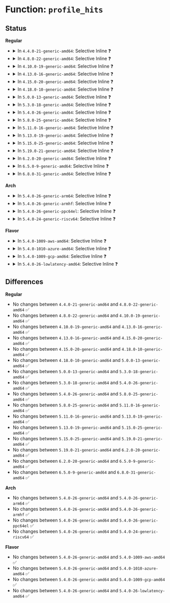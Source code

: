 # Function: <code>profile_hits</code>

## Status
<b>Regular</b>
<ul>
<li>
<details>
<summary>In <code>4.4.0-21-generic-amd64</code>: Selective Inline ❓</summary>

```c
void profile_hits(int type, void * __pc, unsigned int nr_hits)
```

```json
{
  "name": "profile_hits",
  "collision_type": "Unique Global",
  "inline_type": "Selective",
  "funcs": [
    {
      "addr": 18446744071579805840,
      "name": "profile_hits",
      "external": true,
      "loc": "kernel/profile.c:401",
      "file": "kernel/profile.c",
      "inline": "not declared, inlined",
      "caller_inline": [
        "kernel/profile.c:profile_tick"
      ],
      "caller_func": [
        "kernel/sched/core.c:__schedule",
        "kernel/sched/fair.c:enqueue_entity"
      ]
    }
  ],
  "symbols": [
    {
      "addr": 18446744071579805840,
      "name": "profile_hits",
      "section": ".text",
      "bind": "STB_GLOBAL",
      "size": 40
    }
  ]
}
```
</details>
</li>
<li>
<details>
<summary>In <code>4.8.0-22-generic-amd64</code>: Selective Inline ❓</summary>

```c
void profile_hits(int type, void * __pc, unsigned int nr_hits)
```

```json
{
  "name": "profile_hits",
  "collision_type": "Unique Global",
  "inline_type": "Selective",
  "funcs": [
    {
      "addr": 18446744071579833893,
      "name": "profile_hits",
      "external": true,
      "loc": "kernel/profile.c:391",
      "file": "kernel/profile.c",
      "inline": "not declared, inlined",
      "caller_inline": [
        "kernel/profile.c:profile_tick"
      ],
      "caller_func": [
        "kernel/sched/core.c:__schedule",
        "kernel/sched/fair.c:enqueue_entity"
      ]
    }
  ],
  "symbols": [
    {
      "addr": 18446744071579833664,
      "name": "profile_hits",
      "section": ".text",
      "bind": "STB_GLOBAL",
      "size": 41
    }
  ]
}
```
</details>
</li>
<li>
<details>
<summary>In <code>4.10.0-19-generic-amd64</code>: Selective Inline ❓</summary>

```c
void profile_hits(int type, void * __pc, unsigned int nr_hits)
```

```json
{
  "name": "profile_hits",
  "collision_type": "Unique Global",
  "inline_type": "Selective",
  "funcs": [
    {
      "addr": 18446744071579862957,
      "name": "profile_hits",
      "external": true,
      "loc": "kernel/profile.c:391",
      "file": "kernel/profile.c",
      "inline": "not declared, inlined",
      "caller_inline": [
        "kernel/profile.c:profile_tick"
      ],
      "caller_func": [
        "kernel/sched/core.c:__schedule",
        "kernel/sched/fair.c:enqueue_entity"
      ]
    }
  ],
  "symbols": [
    {
      "addr": 18446744071579862544,
      "name": "profile_hits",
      "section": ".text",
      "bind": "STB_GLOBAL",
      "size": 41
    }
  ]
}
```
</details>
</li>
<li>
<details>
<summary>In <code>4.13.0-16-generic-amd64</code>: Selective Inline ❓</summary>

```c
void profile_hits(int type, void * __pc, unsigned int nr_hits)
```

```json
{
  "name": "profile_hits",
  "collision_type": "Unique Global",
  "inline_type": "Selective",
  "funcs": [
    {
      "addr": 18446744071579871197,
      "name": "profile_hits",
      "external": true,
      "loc": "kernel/profile.c:393",
      "file": "kernel/profile.c",
      "inline": "not declared, inlined",
      "caller_inline": [
        "kernel/profile.c:profile_tick"
      ],
      "caller_func": [
        "kernel/sched/core.c:__schedule",
        "kernel/sched/fair.c:enqueue_entity"
      ]
    }
  ],
  "symbols": [
    {
      "addr": 18446744071579870784,
      "name": "profile_hits",
      "section": ".text",
      "bind": "STB_GLOBAL",
      "size": 41
    }
  ]
}
```
</details>
</li>
<li>
<details>
<summary>In <code>4.15.0-20-generic-amd64</code>: Selective Inline ❓</summary>

```c
void profile_hits(int type, void * __pc, unsigned int nr_hits)
```

```json
{
  "name": "profile_hits",
  "collision_type": "Unique Global",
  "inline_type": "Selective",
  "funcs": [
    {
      "addr": 18446744071579914587,
      "name": "profile_hits",
      "external": true,
      "loc": "kernel/profile.c:393",
      "file": "kernel/profile.c",
      "inline": "not declared, inlined",
      "caller_inline": [
        "kernel/profile.c:profile_tick"
      ],
      "caller_func": [
        "kernel/sched/core.c:__schedule",
        "kernel/sched/fair.c:enqueue_entity"
      ]
    }
  ],
  "symbols": [
    {
      "addr": 18446744071579914176,
      "name": "profile_hits",
      "section": ".text",
      "bind": "STB_GLOBAL",
      "size": 41
    }
  ]
}
```
</details>
</li>
<li>
<details>
<summary>In <code>4.18.0-10-generic-amd64</code>: Selective Inline ❓</summary>

```c
void profile_hits(int type, void * __pc, unsigned int nr_hits)
```

```json
{
  "name": "profile_hits",
  "collision_type": "Unique Global",
  "inline_type": "Selective",
  "funcs": [
    {
      "addr": 18446744071579959019,
      "name": "profile_hits",
      "external": true,
      "loc": "kernel/profile.c:393",
      "file": "kernel/profile.c",
      "inline": "not declared, inlined",
      "caller_inline": [
        "kernel/profile.c:profile_tick"
      ],
      "caller_func": [
        "kernel/sched/core.c:__schedule",
        "kernel/sched/fair.c:enqueue_entity"
      ]
    }
  ],
  "symbols": [
    {
      "addr": 18446744071579958480,
      "name": "profile_hits",
      "section": ".text",
      "bind": "STB_GLOBAL",
      "size": 40
    }
  ]
}
```
</details>
</li>
<li>
<details>
<summary>In <code>5.0.0-13-generic-amd64</code>: Selective Inline ❓</summary>

```c
void profile_hits(int type, void * __pc, unsigned int nr_hits)
```

```json
{
  "name": "profile_hits",
  "collision_type": "Unique Global",
  "inline_type": "Selective",
  "funcs": [
    {
      "addr": 18446744071580005675,
      "name": "profile_hits",
      "external": true,
      "loc": "kernel/profile.c:393",
      "file": "kernel/profile.c",
      "inline": "not declared, inlined",
      "caller_inline": [
        "kernel/profile.c:profile_tick"
      ],
      "caller_func": [
        "kernel/sched/core.c:__schedule",
        "kernel/sched/fair.c:enqueue_entity"
      ]
    }
  ],
  "symbols": [
    {
      "addr": 18446744071580005312,
      "name": "profile_hits",
      "section": ".text",
      "bind": "STB_GLOBAL",
      "size": 40
    }
  ]
}
```
</details>
</li>
<li>
<details>
<summary>In <code>5.3.0-18-generic-amd64</code>: Selective Inline ❓</summary>

```c
void profile_hits(int type, void * __pc, unsigned int nr_hits)
```

```json
{
  "name": "profile_hits",
  "collision_type": "Unique Global",
  "inline_type": "Selective",
  "funcs": [
    {
      "addr": 18446744071580048392,
      "name": "profile_hits",
      "external": true,
      "loc": "kernel/profile.c:394",
      "file": "kernel/profile.c",
      "inline": "not declared, inlined",
      "caller_inline": [
        "kernel/profile.c:profile_tick"
      ],
      "caller_func": [
        "kernel/sched/core.c:__schedule",
        "kernel/sched/fair.c:enqueue_entity"
      ]
    }
  ],
  "symbols": [
    {
      "addr": 18446744071580048032,
      "name": "profile_hits",
      "section": ".text",
      "bind": "STB_GLOBAL",
      "size": 40
    }
  ]
}
```
</details>
</li>
<li>
<details>
<summary>In <code>5.4.0-26-generic-amd64</code>: Selective Inline ❓</summary>

```c
void profile_hits(int type, void * __pc, unsigned int nr_hits)
```

```json
{
  "name": "profile_hits",
  "collision_type": "Unique Global",
  "inline_type": "Selective",
  "funcs": [
    {
      "addr": 18446744071580097496,
      "name": "profile_hits",
      "external": true,
      "loc": "kernel/profile.c:394",
      "file": "kernel/profile.c",
      "inline": "not declared, inlined",
      "caller_inline": [
        "kernel/profile.c:profile_tick"
      ],
      "caller_func": [
        "kernel/sched/core.c:__schedule",
        "kernel/sched/fair.c:enqueue_entity"
      ]
    }
  ],
  "symbols": [
    {
      "addr": 18446744071580097136,
      "name": "profile_hits",
      "section": ".text",
      "bind": "STB_GLOBAL",
      "size": 40
    }
  ]
}
```
</details>
</li>
<li>
<details>
<summary>In <code>5.8.0-25-generic-amd64</code>: Selective Inline ❓</summary>

```c
void profile_hits(int type, void * __pc, unsigned int nr_hits)
```

```json
{
  "name": "profile_hits",
  "collision_type": "Unique Global",
  "inline_type": "Selective",
  "funcs": [
    {
      "addr": 18446744071580159995,
      "name": "profile_hits",
      "external": true,
      "loc": "kernel/profile.c:394",
      "file": "kernel/profile.c",
      "inline": "not declared, inlined",
      "caller_inline": [
        "kernel/profile.c:profile_tick"
      ],
      "caller_func": [
        "kernel/sched/core.c:__schedule",
        "kernel/sched/fair.c:update_stats_enqueue_sleeper"
      ]
    }
  ],
  "symbols": [
    {
      "addr": 18446744071580159584,
      "name": "profile_hits",
      "section": ".text",
      "bind": "STB_GLOBAL",
      "size": 40
    }
  ]
}
```
</details>
</li>
<li>
<details>
<summary>In <code>5.11.0-16-generic-amd64</code>: Selective Inline ❓</summary>

```c
void profile_hits(int type, void * __pc, unsigned int nr_hits)
```

```json
{
  "name": "profile_hits",
  "collision_type": "Unique Global",
  "inline_type": "Selective",
  "funcs": [
    {
      "addr": 18446744071580144427,
      "name": "profile_hits",
      "external": true,
      "loc": "kernel/profile.c:394",
      "file": "kernel/profile.c",
      "inline": "not declared, inlined",
      "caller_inline": [
        "kernel/profile.c:profile_tick"
      ],
      "caller_func": [
        "kernel/sched/core.c:__schedule",
        "kernel/sched/fair.c:update_stats_enqueue_sleeper"
      ]
    }
  ],
  "symbols": [
    {
      "addr": 18446744071580144016,
      "name": "profile_hits",
      "section": ".text",
      "bind": "STB_GLOBAL",
      "size": 40
    }
  ]
}
```
</details>
</li>
<li>
<details>
<summary>In <code>5.13.0-19-generic-amd64</code>: Selective Inline ❓</summary>

```c
void profile_hits(int type, void * __pc, unsigned int nr_hits)
```

```json
{
  "name": "profile_hits",
  "collision_type": "Unique Global",
  "inline_type": "Selective",
  "funcs": [
    {
      "addr": 18446744071580149115,
      "name": "profile_hits",
      "external": true,
      "loc": "kernel/profile.c:394",
      "file": "kernel/profile.c",
      "inline": "not declared, inlined",
      "caller_inline": [
        "kernel/profile.c:profile_tick"
      ],
      "caller_func": [
        "kernel/sched/core.c:__schedule",
        "kernel/sched/fair.c:update_stats_enqueue_sleeper"
      ]
    }
  ],
  "symbols": [
    {
      "addr": 18446744071580148704,
      "name": "profile_hits",
      "section": ".text",
      "bind": "STB_GLOBAL",
      "size": 40
    }
  ]
}
```
</details>
</li>
<li>
<details>
<summary>In <code>5.15.0-25-generic-amd64</code>: Selective Inline ❓</summary>

```c
void profile_hits(int type, void * __pc, unsigned int nr_hits)
```

```json
{
  "name": "profile_hits",
  "collision_type": "Unique Global",
  "inline_type": "Selective",
  "funcs": [
    {
      "addr": 18446744071580293643,
      "name": "profile_hits",
      "external": true,
      "loc": "kernel/profile.c:395",
      "file": "kernel/profile.c",
      "inline": "not declared, inlined",
      "caller_inline": [
        "kernel/profile.c:profile_tick"
      ],
      "caller_func": [
        "kernel/sched/core.c:__schedule",
        "kernel/sched/fair.c:update_stats_enqueue_sleeper"
      ]
    }
  ],
  "symbols": [
    {
      "addr": 18446744071580293232,
      "name": "profile_hits",
      "section": ".text",
      "bind": "STB_GLOBAL",
      "size": 40
    }
  ]
}
```
</details>
</li>
<li>
<details>
<summary>In <code>5.19.0-21-generic-amd64</code>: Selective Inline ❓</summary>

```c
void profile_hits(int type, void * __pc, unsigned int nr_hits)
```

```json
{
  "name": "profile_hits",
  "collision_type": "Unique Global",
  "inline_type": "Selective",
  "funcs": [
    {
      "addr": 18446744071580502071,
      "name": "profile_hits",
      "external": true,
      "loc": "kernel/profile.c:329",
      "file": "kernel/profile.c",
      "inline": "not declared, inlined",
      "caller_inline": [
        "kernel/profile.c:profile_tick"
      ],
      "caller_func": [
        "kernel/sched/core.c:__schedule",
        "kernel/sched/build_utility.c:__update_stats_enqueue_sleeper"
      ]
    }
  ],
  "symbols": [
    {
      "addr": 18446744071580501712,
      "name": "profile_hits",
      "section": ".text",
      "bind": "STB_GLOBAL",
      "size": 64
    }
  ]
}
```
</details>
</li>
<li>
<details>
<summary>In <code>6.2.0-20-generic-amd64</code>: Selective Inline ❓</summary>

```c
void profile_hits(int type, void * __pc, unsigned int nr_hits)
```

```json
{
  "name": "profile_hits",
  "collision_type": "Unique Global",
  "inline_type": "Selective",
  "funcs": [
    {
      "addr": 18446744071580754791,
      "name": "profile_hits",
      "external": true,
      "loc": "kernel/profile.c:325",
      "file": "kernel/profile.c",
      "inline": "not declared, inlined",
      "caller_inline": [
        "kernel/profile.c:profile_tick"
      ],
      "caller_func": [
        "kernel/sched/core.c:__schedule",
        "kernel/sched/build_utility.c:__update_stats_enqueue_sleeper"
      ]
    }
  ],
  "symbols": [
    {
      "addr": 18446744071580753488,
      "name": "profile_hits",
      "section": ".text",
      "bind": "STB_GLOBAL",
      "size": 64
    }
  ]
}
```
</details>
</li>
<li>
<details>
<summary>In <code>6.5.0-9-generic-amd64</code>: Selective Inline ❓</summary>

```c
void profile_hits(int type, void * __pc, unsigned int nr_hits)
```

```json
{
  "name": "profile_hits",
  "collision_type": "Unique Global",
  "inline_type": "Selective",
  "funcs": [
    {
      "addr": 18446744071580837463,
      "name": "profile_hits",
      "external": true,
      "loc": "kernel/profile.c:325",
      "file": "kernel/profile.c",
      "inline": "not declared, inlined",
      "caller_inline": [
        "kernel/profile.c:profile_tick"
      ],
      "caller_func": [
        "kernel/sched/core.c:__schedule",
        "kernel/sched/build_utility.c:__update_stats_enqueue_sleeper"
      ]
    }
  ],
  "symbols": [
    {
      "addr": 18446744071580836880,
      "name": "profile_hits",
      "section": ".text",
      "bind": "STB_GLOBAL",
      "size": 64
    }
  ]
}
```
</details>
</li>
<li>
<details>
<summary>In <code>6.8.0-31-generic-amd64</code>: Selective Inline ❓</summary>

```c
void profile_hits(int type, void * __pc, unsigned int nr_hits)
```

```json
{
  "name": "profile_hits",
  "collision_type": "Unique Global",
  "inline_type": "Selective",
  "funcs": [
    {
      "addr": 18446744071580926887,
      "name": "profile_hits",
      "external": true,
      "loc": "kernel/profile.c:325",
      "file": "kernel/profile.c",
      "inline": "not declared, inlined",
      "caller_inline": [
        "kernel/profile.c:profile_tick"
      ],
      "caller_func": [
        "kernel/sched/build_utility.c:__update_stats_enqueue_sleeper"
      ]
    }
  ],
  "symbols": [
    {
      "addr": 18446744071580926304,
      "name": "profile_hits",
      "section": ".text",
      "bind": "STB_GLOBAL",
      "size": 64
    }
  ]
}
```
</details>
</li>
</ul>
<b>Arch</b>
<ul>
<li>
<details>
<summary>In <code>5.4.0-26-generic-arm64</code>: Selective Inline ❓</summary>

```c
void profile_hits(int type, void * __pc, unsigned int nr_hits)
```

```json
{
  "name": "profile_hits",
  "collision_type": "Unique Global",
  "inline_type": "Selective",
  "funcs": [
    {
      "addr": 18446603336491308764,
      "name": "profile_hits",
      "external": true,
      "loc": "kernel/profile.c:394",
      "file": "kernel/profile.c",
      "inline": "not declared, inlined",
      "caller_inline": [
        "kernel/profile.c:profile_tick"
      ],
      "caller_func": [
        "kernel/sched/core.c:__schedule",
        "kernel/sched/fair.c:enqueue_entity"
      ]
    }
  ],
  "symbols": [
    {
      "addr": 18446603336491307672,
      "name": "profile_hits",
      "section": ".text",
      "bind": "STB_GLOBAL",
      "size": 92
    }
  ]
}
```
</details>
</li>
<li>
<details>
<summary>In <code>5.4.0-26-generic-armhf</code>: Selective Inline ❓</summary>

```c
void profile_hits(int type, void * __pc, unsigned int nr_hits)
```

```json
{
  "name": "profile_hits",
  "collision_type": "Unique Global",
  "inline_type": "Selective",
  "funcs": [
    {
      "addr": 3225305460,
      "name": "profile_hits",
      "external": true,
      "loc": "kernel/profile.c:394",
      "file": "kernel/profile.c",
      "inline": "not declared, inlined",
      "caller_inline": [
        "kernel/profile.c:profile_tick"
      ],
      "caller_func": [
        "kernel/sched/core.c:__schedule",
        "kernel/sched/fair.c:enqueue_entity"
      ]
    }
  ],
  "symbols": [
    {
      "addr": 3225304968,
      "name": "profile_hits",
      "section": ".text",
      "bind": "STB_GLOBAL",
      "size": 80
    }
  ]
}
```
</details>
</li>
<li>
<details>
<summary>In <code>5.4.0-26-generic-ppc64el</code>: Selective Inline ❓</summary>

```c
void profile_hits(int type, void * __pc, unsigned int nr_hits)
```

```json
{
  "name": "profile_hits",
  "collision_type": "Unique Global",
  "inline_type": "Selective",
  "funcs": [
    {
      "addr": 13835058055284233808,
      "name": "profile_hits",
      "external": true,
      "loc": "kernel/profile.c:394",
      "file": "kernel/profile.c",
      "inline": "not declared, inlined",
      "caller_inline": [
        "kernel/profile.c:profile_tick"
      ],
      "caller_func": [
        "kernel/sched/core.c:__schedule",
        "kernel/sched/fair.c:enqueue_entity"
      ]
    }
  ],
  "symbols": [
    {
      "addr": 13835058055284233136,
      "name": "profile_hits",
      "section": ".text",
      "bind": "STB_GLOBAL",
      "size": 64
    }
  ]
}
```
</details>
</li>
<li>
<details>
<summary>In <code>5.4.0-24-generic-riscv64</code>: Selective Inline ❓</summary>

```c
void profile_hits(int type, void * __pc, unsigned int nr_hits)
```

```json
{
  "name": "profile_hits",
  "collision_type": "Unique Global",
  "inline_type": "Selective",
  "funcs": [
    {
      "addr": 18446743936271818104,
      "name": "profile_hits",
      "external": true,
      "loc": "kernel/profile.c:394",
      "file": "kernel/profile.c",
      "inline": "not declared, inlined",
      "caller_inline": [
        "kernel/profile.c:profile_tick"
      ],
      "caller_func": [
        "kernel/sched/core.c:__schedule",
        "kernel/sched/fair.c:enqueue_entity"
      ]
    }
  ],
  "symbols": [
    {
      "addr": 18446743936271817550,
      "name": "profile_hits",
      "section": ".text",
      "bind": "STB_GLOBAL",
      "size": 78
    }
  ]
}
```
</details>
</li>
</ul>
<b>Flavor</b>
<ul>
<li>
<details>
<summary>In <code>5.4.0-1009-aws-amd64</code>: Selective Inline ❓</summary>

```c
void profile_hits(int type, void * __pc, unsigned int nr_hits)
```

```json
{
  "name": "profile_hits",
  "collision_type": "Unique Global",
  "inline_type": "Selective",
  "funcs": [
    {
      "addr": 18446744071580066696,
      "name": "profile_hits",
      "external": true,
      "loc": "kernel/profile.c:394",
      "file": "kernel/profile.c",
      "inline": "not declared, inlined",
      "caller_inline": [
        "kernel/profile.c:profile_tick"
      ],
      "caller_func": [
        "kernel/sched/core.c:__schedule",
        "kernel/sched/fair.c:enqueue_entity"
      ]
    }
  ],
  "symbols": [
    {
      "addr": 18446744071580066336,
      "name": "profile_hits",
      "section": ".text",
      "bind": "STB_GLOBAL",
      "size": 40
    }
  ]
}
```
</details>
</li>
<li>
<details>
<summary>In <code>5.4.0-1010-azure-amd64</code>: Selective Inline ❓</summary>

```c
void profile_hits(int type, void * __pc, unsigned int nr_hits)
```

```json
{
  "name": "profile_hits",
  "collision_type": "Unique Global",
  "inline_type": "Selective",
  "funcs": [
    {
      "addr": 18446744071580011512,
      "name": "profile_hits",
      "external": true,
      "loc": "kernel/profile.c:394",
      "file": "kernel/profile.c",
      "inline": "not declared, inlined",
      "caller_inline": [
        "kernel/profile.c:profile_tick"
      ],
      "caller_func": [
        "kernel/sched/core.c:__schedule",
        "kernel/sched/fair.c:enqueue_entity"
      ]
    }
  ],
  "symbols": [
    {
      "addr": 18446744071580011152,
      "name": "profile_hits",
      "section": ".text",
      "bind": "STB_GLOBAL",
      "size": 40
    }
  ]
}
```
</details>
</li>
<li>
<details>
<summary>In <code>5.4.0-1009-gcp-amd64</code>: Selective Inline ❓</summary>

```c
void profile_hits(int type, void * __pc, unsigned int nr_hits)
```

```json
{
  "name": "profile_hits",
  "collision_type": "Unique Global",
  "inline_type": "Selective",
  "funcs": [
    {
      "addr": 18446744071580057768,
      "name": "profile_hits",
      "external": true,
      "loc": "kernel/profile.c:394",
      "file": "kernel/profile.c",
      "inline": "not declared, inlined",
      "caller_inline": [
        "kernel/profile.c:profile_tick"
      ],
      "caller_func": [
        "kernel/sched/core.c:__schedule",
        "kernel/sched/fair.c:enqueue_entity"
      ]
    }
  ],
  "symbols": [
    {
      "addr": 18446744071580057408,
      "name": "profile_hits",
      "section": ".text",
      "bind": "STB_GLOBAL",
      "size": 40
    }
  ]
}
```
</details>
</li>
<li>
<details>
<summary>In <code>5.4.0-26-lowlatency-amd64</code>: Selective Inline ❓</summary>

```c
void profile_hits(int type, void * __pc, unsigned int nr_hits)
```

```json
{
  "name": "profile_hits",
  "collision_type": "Unique Global",
  "inline_type": "Selective",
  "funcs": [
    {
      "addr": 18446744071580108600,
      "name": "profile_hits",
      "external": true,
      "loc": "kernel/profile.c:394",
      "file": "kernel/profile.c",
      "inline": "not declared, inlined",
      "caller_inline": [
        "kernel/profile.c:profile_tick"
      ],
      "caller_func": [
        "kernel/sched/core.c:__schedule",
        "kernel/sched/fair.c:update_stats_enqueue_sleeper"
      ]
    }
  ],
  "symbols": [
    {
      "addr": 18446744071580108240,
      "name": "profile_hits",
      "section": ".text",
      "bind": "STB_GLOBAL",
      "size": 40
    }
  ]
}
```
</details>
</li>
</ul>

## Differences
<b>Regular</b>
<ul>
<li>
No changes between <code>4.4.0-21-generic-amd64</code> and <code>4.8.0-22-generic-amd64</code> ✅
</li>
<li>
No changes between <code>4.8.0-22-generic-amd64</code> and <code>4.10.0-19-generic-amd64</code> ✅
</li>
<li>
No changes between <code>4.10.0-19-generic-amd64</code> and <code>4.13.0-16-generic-amd64</code> ✅
</li>
<li>
No changes between <code>4.13.0-16-generic-amd64</code> and <code>4.15.0-20-generic-amd64</code> ✅
</li>
<li>
No changes between <code>4.15.0-20-generic-amd64</code> and <code>4.18.0-10-generic-amd64</code> ✅
</li>
<li>
No changes between <code>4.18.0-10-generic-amd64</code> and <code>5.0.0-13-generic-amd64</code> ✅
</li>
<li>
No changes between <code>5.0.0-13-generic-amd64</code> and <code>5.3.0-18-generic-amd64</code> ✅
</li>
<li>
No changes between <code>5.3.0-18-generic-amd64</code> and <code>5.4.0-26-generic-amd64</code> ✅
</li>
<li>
No changes between <code>5.4.0-26-generic-amd64</code> and <code>5.8.0-25-generic-amd64</code> ✅
</li>
<li>
No changes between <code>5.8.0-25-generic-amd64</code> and <code>5.11.0-16-generic-amd64</code> ✅
</li>
<li>
No changes between <code>5.11.0-16-generic-amd64</code> and <code>5.13.0-19-generic-amd64</code> ✅
</li>
<li>
No changes between <code>5.13.0-19-generic-amd64</code> and <code>5.15.0-25-generic-amd64</code> ✅
</li>
<li>
No changes between <code>5.15.0-25-generic-amd64</code> and <code>5.19.0-21-generic-amd64</code> ✅
</li>
<li>
No changes between <code>5.19.0-21-generic-amd64</code> and <code>6.2.0-20-generic-amd64</code> ✅
</li>
<li>
No changes between <code>6.2.0-20-generic-amd64</code> and <code>6.5.0-9-generic-amd64</code> ✅
</li>
<li>
No changes between <code>6.5.0-9-generic-amd64</code> and <code>6.8.0-31-generic-amd64</code> ✅
</li>
</ul>
<b>Arch</b>
<ul>
<li>
No changes between <code>5.4.0-26-generic-amd64</code> and <code>5.4.0-26-generic-arm64</code> ✅
</li>
<li>
No changes between <code>5.4.0-26-generic-amd64</code> and <code>5.4.0-26-generic-armhf</code> ✅
</li>
<li>
No changes between <code>5.4.0-26-generic-amd64</code> and <code>5.4.0-26-generic-ppc64el</code> ✅
</li>
<li>
No changes between <code>5.4.0-26-generic-amd64</code> and <code>5.4.0-24-generic-riscv64</code> ✅
</li>
</ul>
<b>Flavor</b>
<ul>
<li>
No changes between <code>5.4.0-26-generic-amd64</code> and <code>5.4.0-1009-aws-amd64</code> ✅
</li>
<li>
No changes between <code>5.4.0-26-generic-amd64</code> and <code>5.4.0-1010-azure-amd64</code> ✅
</li>
<li>
No changes between <code>5.4.0-26-generic-amd64</code> and <code>5.4.0-1009-gcp-amd64</code> ✅
</li>
<li>
No changes between <code>5.4.0-26-generic-amd64</code> and <code>5.4.0-26-lowlatency-amd64</code> ✅
</li>
</ul>
